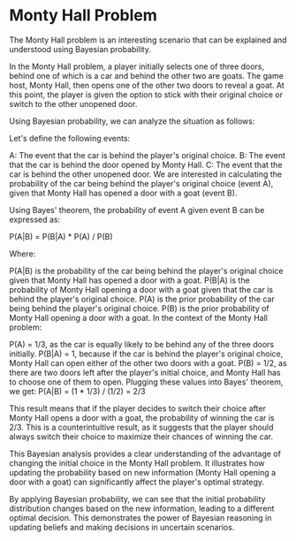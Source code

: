 # Monty Hall Problem

The Monty Hall problem is an interesting scenario that can be explained and understood using Bayesian probability.

In the Monty Hall problem, a player initially selects one of three doors, behind one of which is a car and behind the other two are goats. The game host, Monty Hall, then opens one of the other two doors to reveal a goat. At this point, the player is given the option to stick with their original choice or switch to the other unopened door.

Using Bayesian probability, we can analyze the situation as follows:

Let's define the following events:

A: The event that the car is behind the player's original choice.
B: The event that the car is behind the door opened by Monty Hall.
C: The event that the car is behind the other unopened door.
We are interested in calculating the probability of the car being behind the player's original choice (event A), given that Monty Hall has opened a door with a goat (event B).

Using Bayes' theorem, the probability of event A given event B can be expressed as:

P(A|B) = P(B|A) * P(A) / P(B)

Where:

P(A|B) is the probability of the car being behind the player's original choice given that Monty Hall has opened a door with a goat.
P(B|A) is the probability of Monty Hall opening a door with a goat given that the car is behind the player's original choice.
P(A) is the prior probability of the car being behind the player's original choice.
P(B) is the prior probability of Monty Hall opening a door with a goat.
In the context of the Monty Hall problem:

P(A) = 1/3, as the car is equally likely to be behind any of the three doors initially.
P(B|A) = 1, because if the car is behind the player's original choice, Monty Hall can open either of the other two doors with a goat.
P(B) = 1/2, as there are two doors left after the player's initial choice, and Monty Hall has to choose one of them to open.
Plugging these values into Bayes' theorem, we get: P(A|B) = (1 * 1/3) / (1/2) = 2/3

This result means that if the player decides to switch their choice after Monty Hall opens a door with a goat, the probability of winning the car is 2/3. This is a counterintuitive result, as it suggests that the player should always switch their choice to maximize their chances of winning the car.

This Bayesian analysis provides a clear understanding of the advantage of changing the initial choice in the Monty Hall problem. It illustrates how updating the probability based on new information (Monty Hall opening a door with a goat) can significantly affect the player's optimal strategy.

By applying Bayesian probability, we can see that the initial probability distribution changes based on the new information, leading to a different optimal decision. This demonstrates the power of Bayesian reasoning in updating beliefs and making decisions in uncertain scenarios.
